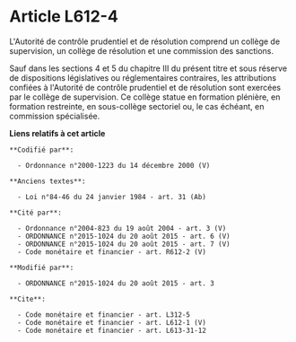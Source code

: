# Article L612-4

L'Autorité de contrôle prudentiel et de résolution comprend un collège de supervision, un collège de résolution et une
commission des sanctions. 

Sauf dans les sections 4 et 5 du chapitre III du présent titre et sous réserve de dispositions législatives ou réglementaires
contraires, les attributions confiées à l'Autorité de contrôle prudentiel et de résolution sont exercées par le collège de
supervision. Ce collège statue en formation plénière, en formation restreinte, en sous-collège sectoriel ou, le cas échéant,
en commission spécialisée.

**Liens relatifs à cet article**

	**Codifié par**:

	  - Ordonnance n°2000-1223 du 14 décembre 2000 (V)

	**Anciens textes**:

	  - Loi n°84-46 du 24 janvier 1984 - art. 31 (Ab)

	**Cité par**:

	  - Ordonnance n°2004-823 du 19 août 2004 - art. 3 (V)
	  - ORDONNANCE n°2015-1024 du 20 août 2015 - art. 6 (V)
	  - ORDONNANCE n°2015-1024 du 20 août 2015 - art. 7 (V)
	  - Code monétaire et financier - art. R612-2 (V)

	**Modifié par**:

	  - ORDONNANCE n°2015-1024 du 20 août 2015 - art. 3

	**Cite**:

	  - Code monétaire et financier - art. L312-5
	  - Code monétaire et financier - art. L612-1 (V)
	  - Code monétaire et financier - art. L613-31-12
